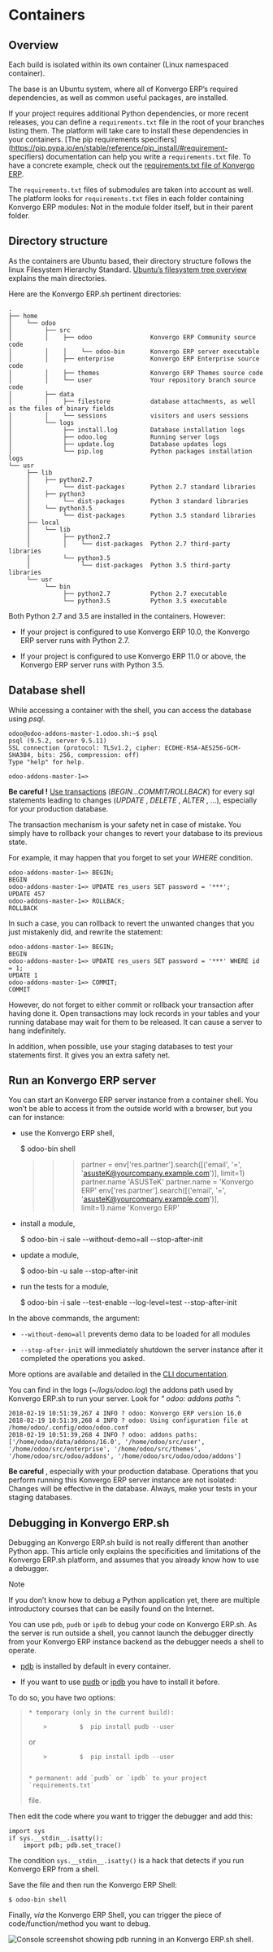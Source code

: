 # Containers

## Overview

Each build is isolated within its own container (Linux namespaced container).

The base is an Ubuntu system, where all of Konvergo ERP’s required dependencies, as
well as common useful packages, are installed.

If your project requires additional Python dependencies, or more recent
releases, you can define a `requirements.txt` file in the root of your
branches listing them. The platform will take care to install these
dependencies in your containers. [The pip requirements
specifiers](https://pip.pypa.io/en/stable/reference/pip_install/#requirement-
specifiers) documentation can help you write a `requirements.txt` file. To
have a concrete example, check out the [requirements.txt file of
Konvergo ERP](https://github.com/odoo/odoo/blob/16.0/requirements.txt).

The `requirements.txt` files of submodules are taken into account as well. The
platform looks for `requirements.txt` files in each folder containing Konvergo ERP
modules: Not in the module folder itself, but in their parent folder.

## Directory structure

As the containers are Ubuntu based, their directory structure follows the
linux Filesystem Hierarchy Standard. [Ubuntu’s filesystem tree
overview](https://help.ubuntu.com/community/LinuxFilesystemTreeOverview#Main_directories)
explains the main directories.

Here are the Konvergo ERP.sh pertinent directories:

    
    
    .
    ├── home
    │    └── odoo
    │         ├── src
    │         │    ├── odoo                Konvergo ERP Community source code
    │         │    │    └── odoo-bin       Konvergo ERP server executable
    │         │    ├── enterprise          Konvergo ERP Enterprise source code
    │         │    ├── themes              Konvergo ERP Themes source code
    │         │    └── user                Your repository branch source code
    │         ├── data
    │         │    ├── filestore           database attachments, as well as the files of binary fields
    │         │    └── sessions            visitors and users sessions
    │         └── logs
    │              ├── install.log         Database installation logs
    │              ├── odoo.log            Running server logs
    │              ├── update.log          Database updates logs
    │              └── pip.log             Python packages installation logs
    └── usr
         ├── lib
         │    ├── python2.7
         │         └── dist-packages       Python 2.7 standard libraries
         │    ├── python3
         │         └── dist-packages       Python 3 standard libraries
         │    └── python3.5
         │         └── dist-packages       Python 3.5 standard libraries
         ├── local
         │    └── lib
         │         ├── python2.7
         │         │    └── dist-packages  Python 2.7 third-party libraries
         │         └── python3.5
         │              └── dist-packages  Python 3.5 third-party libraries
         └── usr
              └── bin
                   ├── python2.7           Python 2.7 executable
                   └── python3.5           Python 3.5 executable
    

Both Python 2.7 and 3.5 are installed in the containers. However:

  * If your project is configured to use Konvergo ERP 10.0, the Konvergo ERP server runs with Python 2.7.

  * If your project is configured to use Konvergo ERP 11.0 or above, the Konvergo ERP server runs with Python 3.5.

## Database shell

While accessing a container with the shell, you can access the database using
_psql_.

    
    
    odoo@odoo-addons-master-1.odoo.sh:~$ psql
    psql (9.5.2, server 9.5.11)
    SSL connection (protocol: TLSv1.2, cipher: ECDHE-RSA-AES256-GCM-SHA384, bits: 256, compression: off)
    Type "help" for help.
    
    odoo-addons-master-1=>
    

**Be careful !** [Use
transactions](https://www.postgresql.org/docs/current/static/sql-begin)
(_BEGIN…COMMIT/ROLLBACK_) for every _sql_ statements leading to changes
(_UPDATE_ , _DELETE_ , _ALTER_ , …), especially for your production database.

The transaction mechanism is your safety net in case of mistake. You simply
have to rollback your changes to revert your database to its previous state.

For example, it may happen that you forget to set your _WHERE_ condition.

    
    
    odoo-addons-master-1=> BEGIN;
    BEGIN
    odoo-addons-master-1=> UPDATE res_users SET password = '***';
    UPDATE 457
    odoo-addons-master-1=> ROLLBACK;
    ROLLBACK
    

In such a case, you can rollback to revert the unwanted changes that you just
mistakenly did, and rewrite the statement:

    
    
    odoo-addons-master-1=> BEGIN;
    BEGIN
    odoo-addons-master-1=> UPDATE res_users SET password = '***' WHERE id = 1;
    UPDATE 1
    odoo-addons-master-1=> COMMIT;
    COMMIT
    

However, do not forget to either commit or rollback your transaction after
having done it. Open transactions may lock records in your tables and your
running database may wait for them to be released. It can cause a server to
hang indefinitely.

In addition, when possible, use your staging databases to test your statements
first. It gives you an extra safety net.

## Run an Konvergo ERP server

You can start an Konvergo ERP server instance from a container shell. You won’t be
able to access it from the outside world with a browser, but you can for
instance:

  * use the Konvergo ERP shell,

    
    
    $  odoo-bin shell
    >>> partner = env['res.partner'].search([('email', '=', 'asusteK@yourcompany.example.com')], limit=1)
    >>> partner.name
    'ASUSTeK'
    >>> partner.name = 'Konvergo ERP'
    >>> env['res.partner'].search([('email', '=', 'asusteK@yourcompany.example.com')], limit=1).name
    'Konvergo ERP'
    

  * install a module,

    
    
    $  odoo-bin -i sale --without-demo=all --stop-after-init
    

  * update a module,

    
    
    $  odoo-bin -u sale --stop-after-init
    

  * run the tests for a module,

    
    
    $  odoo-bin -i sale --test-enable --log-level=test --stop-after-init
    

In the above commands, the argument:

  * `--without-demo=all` prevents demo data to be loaded for all modules

  * `--stop-after-init` will immediately shutdown the server instance after it completed the operations you asked.

More options are available and detailed in the [CLI
documentation](../../../developer/reference/cli).

You can find in the logs (_~/logs/odoo.log_) the addons path used by Konvergo ERP.sh
to run your server. Look for “ _odoo: addons paths_ ”:

    
    
    2018-02-19 10:51:39,267 4 INFO ? odoo: Konvergo ERP version 16.0
    2018-02-19 10:51:39,268 4 INFO ? odoo: Using configuration file at /home/odoo/.config/odoo/odoo.conf
    2018-02-19 10:51:39,268 4 INFO ? odoo: addons paths: ['/home/odoo/data/addons/16.0', '/home/odoo/src/user', '/home/odoo/src/enterprise', '/home/odoo/src/themes', '/home/odoo/src/odoo/addons', '/home/odoo/src/odoo/odoo/addons']
    

**Be careful** , especially with your production database. Operations that you
perform running this Konvergo ERP server instance are not isolated: Changes will be
effective in the database. Always, make your tests in your staging databases.

## Debugging in Konvergo ERP.sh

Debugging an Konvergo ERP.sh build is not really different than another Python app.
This article only explains the specificities and limitations of the Konvergo ERP.sh
platform, and assumes that you already know how to use a debugger.

<div class="alert alert-primary">
<p class="alert-title">
Note</p><p>If you don’t know how to debug a Python application yet, there are multiple introductory courses that can be easily found on the Internet.</p>
</div>

You can use `pdb`, `pudb` or `ipdb` to debug your code on Konvergo ERP.sh. As the
server is run outside a shell, you cannot launch the debugger directly from
your Konvergo ERP instance backend as the debugger needs a shell to operate.

  * [pdb](https://docs.python.org/3/library/pdb) is installed by default in every container.

  * If you want to use [pudb](https://pypi.org/project/pudb/) or [ipdb](https://pypi.org/project/ipdb/) you have to install it before.

To do so, you have two options:

>     * temporary (only in the current build):
>  
>         >         $  pip install pudb --user
>  
>
> or
>  
>         >         $  pip install ipdb --user
>  
>
>     * permanent: add `pudb` or `ipdb` to your project `requirements.txt`
> file.

Then edit the code where you want to trigger the debugger and add this:

    
    
    import sys
    if sys.__stdin__.isatty():
        import pdb; pdb.set_trace()
    

The condition `sys.__stdin__.isatty()` is a hack that detects if you run Konvergo ERP
from a shell.

Save the file and then run the Konvergo ERP Shell:

    
    
    $ odoo-bin shell
    

Finally, _via_ the Konvergo ERP Shell, you can trigger the piece of
code/function/method you want to debug.

![Console screenshot showing ``pdb`` running in an Konvergo ERP.sh
shell.](../../../_images/pdb_sh.png)


